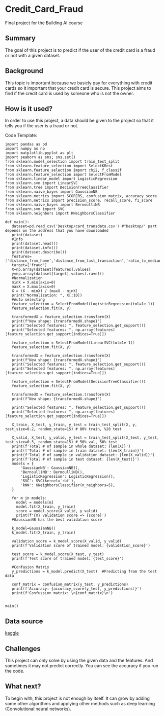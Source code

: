 

# Credit_Card_Fraud

Final project for the Building AI course

## Summary

The goal of this project is to predict if the user of the credit card is a fraud or not with a given dataset. 


## Background

This topic is important because we basicly pay for everything with credit cards so it important that your credit card is secure. This project aims to find if the credit card is used by someone who is not the owner.


## How is it used?

In order to use this project, a data should be given to the project so that it tells you if the user is a fraud or not.



Code Template:
```
import pandas as pd
import numpy as np
import matplotlib.pyplot as plt
import seaborn as sns; sns.set()
from sklearn.model_selection import train_test_split
from sklearn.feature_selection import SelectKBest
from sklearn.feature_selection import chi2, f_classif
from sklearn.feature_selection import SelectFromModel
from sklearn.linear_model import LogisticRegression
from sklearn.svm import LinearSVC
from sklearn.tree import DecisionTreeClassifier
from sklearn.naive_bayes import GaussianNB
from sklearn.metrics import SCORERS, confusion_matrix, accuracy_score
from sklearn.metrics import precision_score, recall_score, f1_score
from sklearn.naive_bayes import BernoulliNB
from sklearn.svm import SVC
from sklearn.neighbors import KNeighborsClassifier

def main():
   dataset=pd.read_csv('Desktop/card_transdata.csv') #"Desktop/' part depends on the address that you have downloaded
   print(dataset)
   #Info
   print(dataset.head())
   print(dataset.info())
   print(dataset.describe())
   features=['distance_from_home','distance_from_last_transaction','ratio_to_median_purchase_price','repeat_retailer','used_chip','used_pin_number','online_order']
   target=['fraud']
   X=np.array(dataset[features].values)
   y=np.array(dataset[target].values).ravel()
   #Normalization
   minX = X.min(axis=0)
   maxX = X.max(axis=0)
   X = (X - minX) / (maxX - minX)
   print("Normalization: ", X[:10])
   #Auto selecting
   feature_selection = SelectFromModel(LogisticRegression(tol=1e-1))
   feature_selection.fit(X, y)

   transformedX = feature_selection.transform(X)
   print(f"New shape: {transformedX.shape}")
   print("Selected features: ", feature_selection.get_support())
   print("Selected features: ", np.array(features)[feature_selection.get_support(indices=True)])

   feature_selection = SelectFromModel(LinearSVC(tol=1e-1))
   feature_selection.fit(X, y)

   transformedX = feature_selection.transform(X)
   print(f"New shape: {transformedX.shape}")
   print("Selected features: ", feature_selection.get_support())
   print("Selected features: ", np.array(features)[feature_selection.get_support(indices=True)])

   feature_selection = SelectFromModel(DecisionTreeClassifier())
   feature_selection.fit(X, y)

   transformedX = feature_selection.transform(X)
   print(f"New shape: {transformedX.shape}")

   print("Selected features: ", feature_selection.get_support())
   print("Selected features: ", np.array(features)[feature_selection.get_support(indices=True)])

   X_train, X_test, y_train, y_test = train_test_split(X, y, test_size=0.2, random_state=15) # 80% train, %20 test

   X_valid, X_test, y_valid, y_test = train_test_split(X_test, y_test, test_size=0.5, random_state=15) # 50% val, 50% test
   print(f'Total # of sample in whole dataset: {len(X)}')
   print(f'Total # of sample in train dataset: {len(X_train)}')
   print(f'Total # of sample in validation dataset: {len(X_valid)}')
   print(f'Total # of sample in test dataset: {len(X_test)}')
   models = {
       'GaussianNB': GaussianNB(),
       'BernoulliNB': BernoulliNB(),
       'LogisticRegression': LogisticRegression(),
       'SVC': SVC(kernel='rbf'),
       'kNN': KNeighborsClassifier(n_neighbors=5),
   }

   for m in models:
     model = models[m]
     model.fit(X_train, y_train)
     score = model.score(X_valid, y_valid)
     print(f'{m} validation score => {score}')
   #GaussianNB has the best validation score

   k_model=GaussianNB()
   k_model.fit(X_train, y_train)

   validation_score = k_model.score(X_valid, y_valid)
   print(f'Validation score of trained model: {validation_score}')

   test_score = k_model.score(X_test, y_test)
   print(f'Test score of trained model: {test_score}')

   #Confusion Matrix
   y_predictions = k_model.predict(X_test)  #Predicting from the test data
   
   conf_matrix = confusion_matrix(y_test, y_predictions)
   print(f'Accuracy: {accuracy_score(y_test, y_predictions)}')
   print(f'Confussion matrix: \n{conf_matrix}\n')


main()
```


## Data source

[kaggle](https://www.kaggle.com/datasets/dhanushnarayananr/credit-card-fraud)



## Challenges

This project can only solve by using the given data and the features. And sometimes it may not predict correctly. You can see the accuracy if you run the code.

## What next?

To begin with, this project is not enough by itself. It can grow by adding some other algorithms and applying other methods such as deep learning (Convolutional neural networks).


